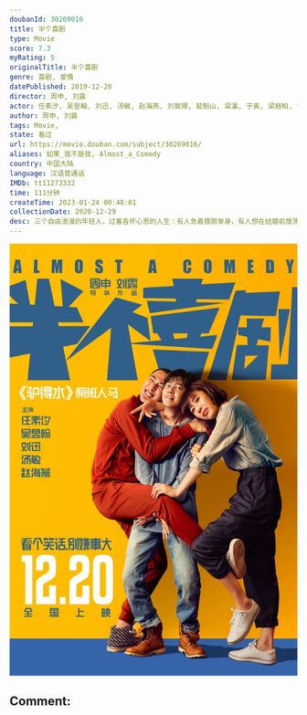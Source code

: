 ```yaml
---
doubanId: 30269016
title: 半个喜剧
type: Movie
score: 7.3
myRating: 5
originalTitle: 半个喜剧
genre: 喜剧, 爱情
datePublished: 2019-12-20
director: 周申, 刘露
actor: 任素汐, 吴昱翰, 刘迅, 汤敏, 赵海燕, 刘宸翎, 裴魁山, 梁瀛, 于奥, 梁翘柏, 常远, 傅维伯, 诸晓晨, 曹汉超, 萨琪日, 耿一智, 孙梦泉, 王堃, 樊冲
author: 周申, 刘露
tags: Movie, 
state: 看过
url: https://movie.douban.com/subject/30269016/
aliases: 如果_我不是我, Almost_a_Comedy
country: 中国大陆
language: 汉语普通话
IMDb: tt11273332
time: 111分钟
createTime: 2023-01-24 00:48:01
collectionDate: 2020-12-29
desc: 三个自由浪漫的年轻人，过着各怀心思的人生：有人急着摆脱单身，有人想在结婚前放荡一番，有人想在大城市站稳脚跟。因为一次情感出轨，三人扭结成了一团“嬉笑怒骂”的乱麻。当各种价值观碰撞在一起，当一个人需...
---
```


![image](assets/p2576482356.jpg)

Comment: 
---

